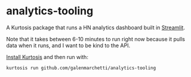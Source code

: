 # analytics-tooling

A Kurtosis package that runs a HN analytics dashboard built in [Streamlit](https://github.com/streamlit/streamlit).

Note that it takes between 6-10 minutes to run right now because it pulls data when it runs, and I want to be kind to the API.

[Install Kurtosis](https://docs.kurtosis.com/install) and then run with:
```
kurtosis run github.com/galenmarchetti/analytics-tooling
```
